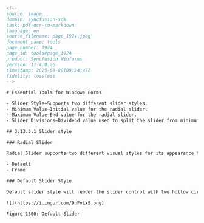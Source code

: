 ```html
<!--
source: image
domain: syncfusion-sdk
task: pdf-ocr-to-markdown
language: en
source_filename: page_1924.jpeg
document_name: tools
page_number: 1924
page_id: tools#page_1924
product: Syncfusion Winforms
version: 11.4.0.26
timestamp: 2025-08-09T09:24:47Z
fidelity: lossless
-->

# Essential Tools for Windows Forms

- Slider Style—Supports two different slider styles.
- Minimum Value—Initial value for the radial slider.
- Maximum Value—End value for the radial slider.
- Slider Divisions—Dividend value used to split the slider from minimum to maximum value.

## 3.13.3.1 Slider style

### Radial Slider

Radial Slider supports two different visual styles for its appearance through the enumeration `SliderStyle`:

- Default
- Frame

### Default Slider Style

Default slider style will render the slider control with two hollow circles and a small circle as center, with its dividend ticks available as shown in the following image:

![](https://i.imgur.com/9nFvLxS.png)

Figure 1300: Default Slider
```


<!-- tags: [Syncfusion Winforms, slider style, radial slider, SliderStyle, default slider style] keywords: [Default, Frame, dividend ticks, radial slider, slider style, visual styles] -->
```